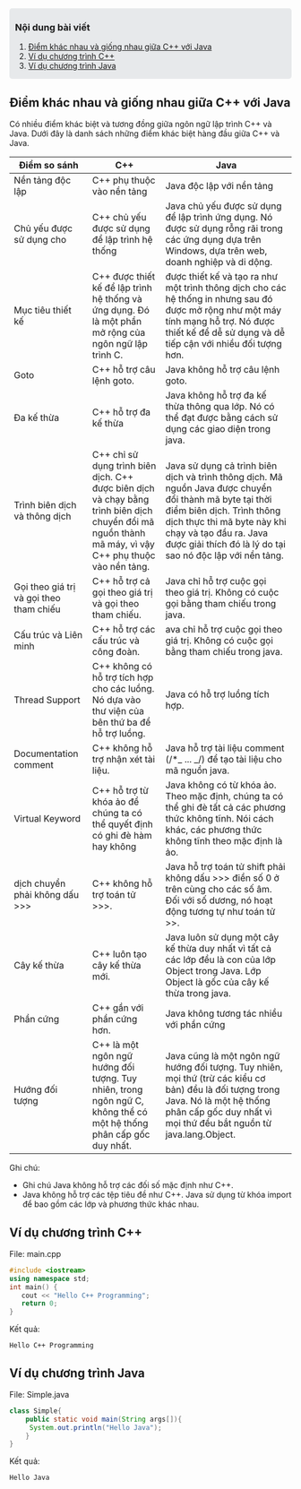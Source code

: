 <div style="background-color: #e7e9eb; padding: 1px 10px; border-radius: 5px; margin-bottom: 20px">

### Nội dung bài viết

1. [Điểm khác nhau và giống nhau giữa C++ với Java](#diem-khac-nhau-va-giong-nhau-giua-c++-voi-java)
2. [Ví dụ chương trình C++](#vi-du-chuong-trinh-c++)
3. [Ví dụ chương trình Java](#vi-du-chuong-trinh-java)

</div>

<div class="section" id="diem-khac-nhau-va-giong-nhau-giua-c++-voi-java"><div>

## Điểm khác nhau và giống nhau giữa C++ với Java

Có nhiều điểm khác biệt và tương đồng giữa ngôn ngữ lập trình C++ và Java. Dưới đây là danh sách những điểm khác biệt hàng đầu giữa C++ và Java.

| Điểm so sánh                            | C++                                                                                                                                                   | Java                                                                                                                                                                                                                                                      |
| --------------------------------------- | ----------------------------------------------------------------------------------------------------------------------------------------------------- | --------------------------------------------------------------------------------------------------------------------------------------------------------------------------------------------------------------------------------------------------------- |
| Nền tảng độc lập                        | C++ phụ thuộc vào nền tảng                                                                                                                            | Java độc lập với nền tảng                                                                                                                                                                                                                                 |
| Chủ yếu được sử dụng cho                | C++ chủ yếu được sử dụng để lập trình hệ thống                                                                                                        | Java chủ yếu được sử dụng để lập trình ứng dụng. Nó được sử dụng rỗng rãi trong các ứng dụng dựa trên Windows, dựa trên web, doanh nghiệp và di dộng.                                                                                                     |
| Mục tiêu thiết kế                       | C++ được thiết kế để lập trình hệ thống và ứng dụng. Đó là một phần mở rộng của ngôn ngữ lập trình C.                                                 | được thiết kế và tạo ra như một trình thông dịch cho các hệ thống in nhưng sau đó được mở rộng như một máy tính mạng hỗ trợ. Nó được thiết kế để dễ sử dụng và dễ tiếp cận với nhiều đối tượng hơn.                                                       |
| Goto                                    | C++ hỗ trợ câu lệnh goto.                                                                                                                             | Java không hỗ trợ câu lệnh goto.                                                                                                                                                                                                                          |
| Đa kế thừa                              | C++ hỗ trợ đa kế thừa                                                                                                                                 | Java không hỗ trợ đa kế thừa thông qua lớp. Nó có thể đạt được bằng cách sử dụng các giao diện trong java.                                                                                                                                                |
| Trình biên dịch và thông dịch           | C++ chỉ sử dụng trình biên dịch. C++ được biên dịch và chạy bằng trình biên dịch chuyển đổi mã nguồn thành mã máy, vì vậy C++ phụ thuộc vào nền tảng. | Java sử dụng cả trình biên dịch và trình thông dịch. Mã nguồn Java được chuyển đổi thành mã byte tại thời điểm biên dịch. Trình thông dịch thực thi mã byte này khi chạy và tạo đầu ra. Java được giải thích đó là lý do tại sao nó độc lập với nền tảng. |
| Gọi theo giá trị và gọi theo tham chiếu | C++ hỗ trợ cả gọi theo giá trị và gọi theo tham chiếu.                                                                                                | Java chỉ hỗ trợ cuộc gọi theo giá trị. Không có cuộc gọi bằng tham chiếu trong java.                                                                                                                                                                      |
| Cấu trúc và Liên minh                   | C++ hỗ trợ các cấu trúc và công đoàn.                                                                                                                 | ava chỉ hỗ trợ cuộc gọi theo giá trị. Không có cuộc gọi bằng tham chiếu trong java.                                                                                                                                                                       |
| Thread Support                          | C++ không có hỗ trợ tích hợp cho các luồng. Nó dựa vào thư viện của bên thứ ba để hỗ trợ luồng.                                                       | Java có hỗ trợ luồng tích hợp.                                                                                                                                                                                                                            |
| Documentation comment                   | C++ không hỗ trợ nhận xét tài liệu.                                                                                                                   | Java hỗ trợ tài liệu comment (/\*_ ... _/) để tạo tài liệu cho mã nguồn java.                                                                                                                                                                             |
| Virtual Keyword                         | C++ hỗ trợ từ khóa ảo để chúng ta có thể quyết định có ghi đè hàm hay không                                                                           | Java không có từ khóa ảo. Theo mặc định, chúng ta có thể ghi đè tất cả các phương thức không tĩnh. Nói cách khác, các phương thức không tĩnh theo mặc định là ảo.                                                                                         |
| dịch chuyển phải không dấu >>>          | C++ không hỗ trợ toán tử >>>.                                                                                                                         | Java hỗ trợ toán tử shift phải không dấu >>> điền số 0 ở trên cùng cho các số âm. Đối với số dương, nó hoạt động tương tự như toán tử >>.                                                                                                                 |
| Cây kế thừa                             | C++ luôn tạo cây kế thừa mới.                                                                                                                         | Java luôn sử dụng một cây kế thừa duy nhất vì tất cả các lớp đều là con của lớp Object trong Java. Lớp Object là gốc của cây kế thừa trong java.                                                                                                          |
| Phần cứng                               | C++ gần với phần cứng hơn.                                                                                                                            | Java không tương tác nhiều với phần cứng                                                                                                                                                                                                                  |
| Hướng đối tượng                         | C++ là một ngôn ngữ hướng đối tượng. Tuy nhiên, trong ngôn ngữ C, không thể có một hệ thống phân cấp gốc duy nhất.                                    | Java cũng là một ngôn ngữ hướng đối tượng. Tuy nhiên, mọi thứ (trừ các kiểu cơ bản) đều là đối tượng trong Java. Nó là một hệ thống phân cấp gốc duy nhất vì mọi thứ đều bắt nguồn từ java.lang.Object.                                                   |

Ghi chú:

- Ghi chú Java không hỗ trợ các đối số mặc định như C++.
- Java không hỗ trợ các tệp tiêu đề như C++. Java sử dụng từ khóa import để bao gồm các lớp và phương thức khác nhau.

<div class="section" id="vi-du-chuong-trinh-c++"><div>

## Ví dụ chương trình C++

File: main.cpp

```cpp
#include <iostream>
using namespace std;
int main() {
   cout << "Hello C++ Programming";
   return 0;
}
```

Kết quả:

```
Hello C++ Programming
```

<div class="section" id="vi-du-chuong-trinh-java"><div>

## Ví dụ chương trình Java

File: Simple.java

```java
class Simple{
    public static void main(String args[]){
     System.out.println("Hello Java");
    }
}
```

Kết quả:

```
Hello Java
```
